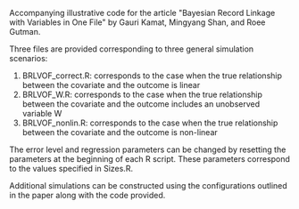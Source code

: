 Accompanying illustrative code for the article "Bayesian Record Linkage with Variables in One File" by Gauri Kamat, Mingyang Shan, and Roee Gutman. 

Three files are provided corresponding to three general simulation scenarios: 
1. BRLVOF_correct.R: corresponds to the case when the true relationship between the covariate and the outcome is linear
2. BRLVOF_W.R: corresponds to the case when the true relationship between the covariate and the outcome includes an unobserved variable W
3. BRLVOF_nonlin.R: corresponds to the case when the true relationship between the covariate and the outcome is non-linear

The error level and regression parameters can be changed by resetting the parameters at the beginning of each R script. These parameters correspond to the values specified in Sizes.R.

Additional simulations can be constructed using the configurations outlined in the paper along with the code provided.
